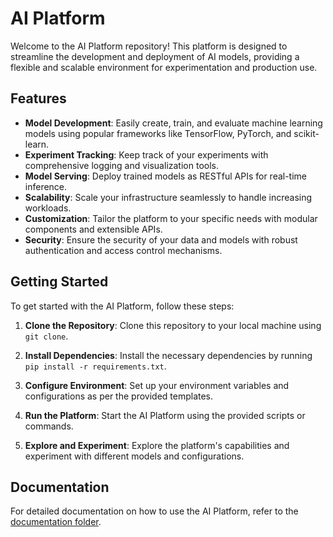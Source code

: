 # AI Platform

Welcome to the AI Platform repository! This platform is designed to streamline the development and deployment of AI models, providing a flexible and scalable environment for experimentation and production use.

## Features
 
- **Model Development**: Easily create, train, and evaluate machine learning models using popular frameworks like TensorFlow, PyTorch, and scikit-learn.
- **Experiment Tracking**: Keep track of your experiments with comprehensive logging and visualization tools.
- **Model Serving**: Deploy trained models as RESTful APIs for real-time inference.
- **Scalability**: Scale your infrastructure seamlessly to handle increasing workloads.
- **Customization**: Tailor the platform to your specific needs with modular components and extensible APIs.
- **Security**: Ensure the security of your data and models with robust authentication and access control mechanisms.

## Getting Started

To get started with the AI Platform, follow these steps:

1. **Clone the Repository**: Clone this repository to your local machine using `git clone`.

2. **Install Dependencies**: Install the necessary dependencies by running `pip install -r requirements.txt`.

3. **Configure Environment**: Set up your environment variables and configurations as per the provided templates.

4. **Run the Platform**: Start the AI Platform using the provided scripts or commands.

5. **Explore and Experiment**: Explore the platform's capabilities and experiment with different models and configurations.

## Documentation

For detailed documentation on how to use the AI Platform, refer to the [documentation folder](./docs).

